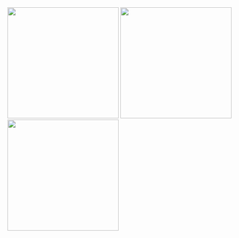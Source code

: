 <img src="https://github.com/user-attachments/assets/f9612730-2501-424d-8d84-bd1f448754cc" width=250>
<img src="https://github.com/user-attachments/assets/8062aad2-6dfa-483b-b013-354a950481bc" width=250>
<img src="https://github.com/user-attachments/assets/59022824-02ee-42f2-8f25-a90ab8603f11" width=250>
